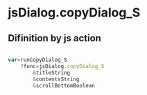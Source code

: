 # jsDialog.copyDialog_S

## Difinition by js action

```js.js

var=runCopyDialog_S
	?func=jsDialog.copyDialog_S
		&titleString
		&contentsString
		&scrollBottomBoolean
```



